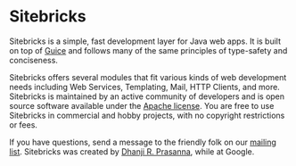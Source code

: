 
# Sitebricks

Sitebricks is a simple, fast development layer for Java web apps. It is built on top of [Guice](http://code.google.com/p/google-guice)
and follows many of the same principles of type-safety and conciseness.

Sitebricks offers several modules that fit various kinds of web development needs including Web Services,
Templating, Mail, HTTP Clients, and more. Sitebricks is maintained by an active community of developers
 and is open source software available under the [Apache license](http://www.apache.org/licenses/LICENSE-2.0.html).
 You are free to use Sitebricks in commercial and hobby projects, with no copyright restrictions or
 fees.

If you have questions, send a message to the friendly folk on our [mailing list](http://groups.google.com/group/google-sitebricks).
Sitebricks was created by [Dhanji R. Prasanna](http://twitter.com/dhanji), while at Google.
